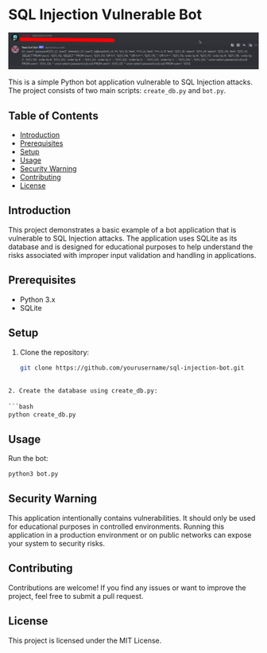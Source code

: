 # SQL Injection Vulnerable Bot

<img src="sqli_bot.png">

This is a simple Python bot application vulnerable to SQL Injection attacks. The project consists of two main scripts: `create_db.py` and `bot.py`.

## Table of Contents

- [Introduction](#introduction)
- [Prerequisites](#prerequisites)
- [Setup](#setup)
- [Usage](#usage)
- [Security Warning](#security-warning)
- [Contributing](#contributing)
- [License](#license)

## Introduction

This project demonstrates a basic example of a bot application that is vulnerable to SQL Injection attacks. The application uses SQLite as its database and is designed for educational purposes to help understand the risks associated with improper input validation and handling in applications.

## Prerequisites

- Python 3.x
- SQLite

## Setup

1. Clone the repository:

   ```bash
   git clone https://github.com/yourusername/sql-injection-bot.git
```

2. Create the database using create_db.py:

```bash
python create_db.py

```
## Usage
Run the bot:
```bash
python3 bot.py
```

## Security Warning
This application intentionally contains vulnerabilities. It should only be used for educational purposes in controlled environments. Running this application in a production environment or on public networks can expose your system to security risks.

## Contributing
Contributions are welcome! If you find any issues or want to improve the project, feel free to submit a pull request.

## License
This project is licensed under the MIT License.



